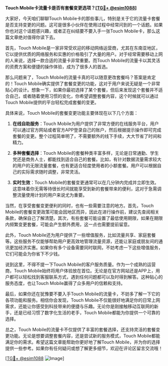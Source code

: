 **Touch Mobile卡流量卡是否有套餐变更选项？[[TG💪+ @esim1088](https://t.me/s/esim1088)]**

大家好，今天咱们聊聊Touch Mobile卡的那些事儿，特别是关于它的流量卡套餐是否支持变更的问题。这可是很多小伙伴在使用过程中经常问到的一个话题。如果你也对这个话题感兴趣，或者正在纠结要不要入手一张Touch Mobile卡，那么这篇文章绝对值得你读下去。

首先，Touch Mobile是一家非常受欢迎的移动网络运营商，尤其在东南亚地区，它以提供优质的网络服务和实惠的价格吸引了大量的用户。对于经常需要移动上网的人来说，选择一款合适的流量卡非常重要。而Touch Mobile的流量卡以其灵活的资费方案和便捷的操作体验，成为了很多人的首选。

那么问题来了，Touch Mobile的流量卡真的可以随意更改套餐吗？答案是肯定的！Touch Mobile确实提供了套餐变更的功能，这对于用户来说无疑是一个非常贴心的设计。想象一下，如果你最初选择了某个套餐，但后来发现这个套餐并不适合自己，或者随着使用习惯的变化，你希望调整套餐内容，这个时候就可以通过Touch Mobile提供的平台轻松完成套餐的变更。

具体来说，Touch Mobile的套餐变更功能主要体现在以下几个方面：

1. **在线自助服务**：Touch Mobile为用户提供了非常方便的在线服务平台，用户可以通过官方网站或者官方APP登录自己的账户，然后根据提示操作即可完成套餐的变更。整个过程简单明了，不需要额外的线下手续，大大节省了时间和精力。

2. **多种套餐选择**：Touch Mobile的套餐种类丰富多样，无论是日常通勤、学生党还是商务人士，都能找到适合自己的套餐。比如，有针对数据流量需求较大的用户的无限流量套餐，也有更适合轻度使用者的小额套餐。用户可以根据自己的实际需求随时调整，非常灵活。

3. **实时生效**：Touch Mobile的套餐变更通常可以在几分钟内完成并立即生效。这意味着你无需等待很长时间就能享受到新的套餐带来的便利，这对于急需调整流量使用计划的用户来说尤为重要。

当然，在享受套餐变更便利的同时，也有一些需要注意的地方。首先，Touch Mobile的套餐变更政策可能会因地区而异，因此在进行操作前，建议先查阅相关条款，确保自己了解清楚。其次，有些套餐可能设置了最低使用期限，如果在期限内频繁变更套餐，可能会产生额外费用，这一点也需要提前留意。

此外，Touch Mobile还为用户提供了一些增值服务，比如流量共享、家庭套餐等。这些服务不仅能够帮助用户更高效地管理流量资源，还能让家庭或朋友间的通讯更加经济实惠。如果你有多个设备需要同时联网，不妨考虑一下这些增值服务，它们可能会为你省下不少钱。

说到这里，不得不提一下Touch Mobile的客户服务质量。作为一个成熟的运营商，Touch Mobile始终将用户体验放在首位。无论是在官方网站还是APP上，用户都可以轻松找到客服联系方式，遇到任何问题都可以及时得到解答。这种贴心的服务态度，也让Touch Mobile赢得了众多用户的信赖和支持。

最后，如果你还在犹豫要不要入手Touch Mobile的流量卡，不妨多了解一下它的各项功能和服务。相信你会发现，Touch Mobile不仅能很好地满足你的日常上网需求，还能让你感受到科技带来的便捷与乐趣。无论你是刚接触移动互联网的新手，还是已经习惯了数字化生活的老手，Touch Mobile都能为你提供一个可靠的选择。

总之，Touch Mobile的流量卡不仅提供了丰富的套餐选择，还支持灵活的套餐变更功能。无论是想要调整套餐内容，还是尝试新的服务模式，Touch Mobile都能满足你的需求。希望这篇文章能帮助你更好地了解Touch Mobile，并为你的选择提供一些参考。如果你有任何疑问或想了解更多细节，欢迎在评论区留言交流哦！

[[TG💪+ @esim1088](https://t.me/s/esim1088) ![Image](https://i.postimg.cc/4NQfJmqS/Snipaste-2025-05-13-00-14-12.png)]
